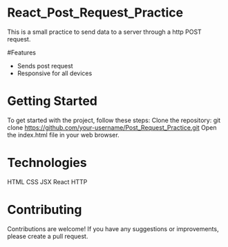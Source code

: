 # React_Post_Request_Practice
This is a small practice to send data to a server through a http POST request.

#Features
- Sends post request
- Responsive for all devices

# Getting Started
To get started with the project, follow these steps:
Clone the repository: git clone https://github.com/your-username/Post_Request_Practice.git
Open the index.html file in your web browser.

# Technologies
HTML
CSS
JSX
React
HTTP

# Contributing
Contributions are welcome! If you have any suggestions or improvements, please create a pull request.
